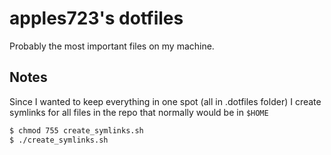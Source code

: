 # apples723's dotfiles

Probably the most important files on my machine. 

## Notes

Since I wanted to keep everything in one spot (all in .dotfiles folder) I create symlinks for all files in the repo that normally would be in `$HOME`

```bash
$ chmod 755 create_symlinks.sh
$ ./create_symlinks.sh
```


